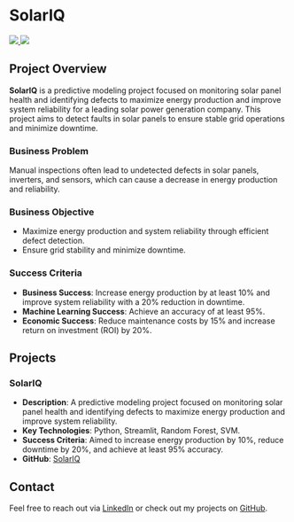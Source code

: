 # SolarIQ

<a href="https://www.linkedin.com/in/rasheeque-ahammed-raheem-aa777325a">
    <img src="https://img.shields.io/badge/-LinkedIn-0072b1?&style=for-the-badge&logo=linkedin&logoColor=white" />
</a>
<a href="https://github.com/Rasheequeahammed">
    <img src="https://img.shields.io/badge/-GitHub-000000?&style=for-the-badge&logo=github&logoColor=white" />
</a>

## Project Overview

**SolarIQ** is a predictive modeling project focused on monitoring solar panel health and identifying defects to maximize energy production and improve system reliability for a leading solar power generation company. This project aims to detect faults in solar panels to ensure stable grid operations and minimize downtime.

### Business Problem
Manual inspections often lead to undetected defects in solar panels, inverters, and sensors, which can cause a decrease in energy production and reliability.

### Business Objective
- Maximize energy production and system reliability through efficient defect detection.
- Ensure grid stability and minimize downtime.

### Success Criteria
- **Business Success**: Increase energy production by at least 10% and improve system reliability with a 20% reduction in downtime.
- **Machine Learning Success**: Achieve an accuracy of at least 95%.
- **Economic Success**: Reduce maintenance costs by 15% and increase return on investment (ROI) by 20%.



## Projects

### SolarIQ
- **Description**: A predictive modeling project focused on monitoring solar panel health and identifying defects to maximize energy production and improve system reliability.
- **Key Technologies**: Python, Streamlit, Random Forest, SVM.
- **Success Criteria**: Aimed to increase energy production by 10%, reduce downtime by 20%, and achieve at least 95% accuracy.
- **GitHub**: [SolarIQ](https://github.com/Rasheequeahammed/SolarIQ)


## Contact

Feel free to reach out via [LinkedIn](https://www.linkedin.com/in/rasheeque-ahammed-raheem-aa777325a) or check out my projects on [GitHub](https://github.com/Rasheequeahammed).
